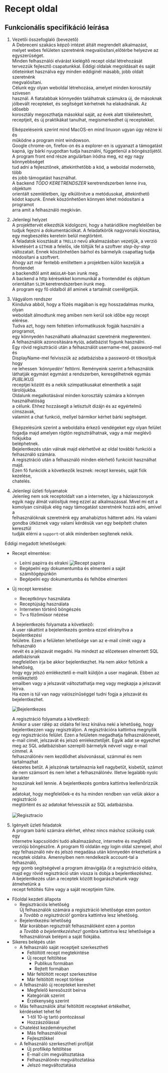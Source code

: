 # Recept oldal

Funkcionális specifikáció leírása
---

1. Vezetői összefoglaló (bevezető) </br>
   A Debreceni szakács képző intézet áltált megrendelt alkalmazást, <br/>
   melyet webes felületen szeretnénk megvalósítani,előtérbe helyezve az </br>
   egyszerűséget.</br>
   Minden felhasználói elvárást kielégítő recept oldal létrehozását </br>
   tervezzük fejlesztő csapatunkkal. Eddigi oldalak megoldásait és saját </br>
   ötleteinket használva egy minden eddiginél másabb, jobb oldalt szeretnénk</br>
   megvalósítani. <br/>
   Célunk egy olyan weboldal létrehozása, amelyet minden korosztály szívesen </br>
   használ. A fiatalabbak könnyedén találhatnak számukra új, de másoknak </br>
   jólbevált recepteket, és segítséget kérhetnek ha elakadnának. Az idősebb </br>
   korosztály megoszthatja másokkal saját, az évek alatt tökéletesített, </br>
   receptjeit, és új praktikákat tanulhat, megismerkedhet új receptekkel.</br>

   Elképzeléseink szerint mind MacOS-en mind linuxon ugyan úgy nézne ki és</br>
   működne a program mint windowson.</br>
   Google chrome-on, firefox-on és a explorer-en is ugyanazt a támogatást </br>
   kapná, így bárki nyugodtan tudja használni, függetlenül a böngészőjétől.</br>
   A program front end része angulárban íródna meg, ez egy nagy könnyebbséget</br>
   tud adni a fejlesztőnek, áttekinthetőbb a kód, a weboldal modernebb, több </br>
   és jobb támogatást használhat.</br>
   A backend *TODO KERETRENDSZER* keretrendszerben lenne írva, objektum</br>
   orientált szemléletben, így elkülönitve a metódusokat, áttekinthető</br>
   kódot kapunk. Ennek köszönhetően könnyen lehet módositani a programot</br>
   arra amit a felhasználó megkiván.</br>
    
2. Jelenlegi helyzet<br/>
   A projekttervét elkezdtük kidolgozni, hogy a határidőkre megfelelően be<br/>
   tudjuk fejezni a dokumentációkat. A feladatkörök nagyvonalú kiosztása, <br/>
   egy megbeszélés keretein belül megtörtént. <br/>
   A feladatok kiosztását a `TRELLO` nevű alkalmazásban vezetjük, a verzió <br/>
   követésért a `GITHUB` a felelős, ide töltjük fel a szoftver _step-by-step_ <br/>
   változatait. Ennek köszönhetően bárhol és bármelyik csapattag tudja <br/>
   módosítani a szoftvert.<br/>
   Ahogy azt már fentebb említettem a projektben külön kezeljük a frontendet<br/>
   a backendtől amit `ANGULAR`-ban irunk meg. <br/>
   A backend a http kérésekkel kommunikál a frontenddel és objktum<br/>
   orientáltan `SLIM` keretrendszerben írunk meg.<br/>
   A program egy fő oldalból áll aminek a tartalmát cserélgetjük.<br/>

3. Vágyálom rendszer <br/>
   Kiindulva abból, hogy a főzés magában is egy hosszadalmas munka, olyan <br/>
   weboldalt álmodtunk meg amiben nem kerül sok időbe egy recept elérése. <br/>
   Tudva azt, hogy nem feltétlen informatikusok fogják használni a programot, <br/>
   egy könnyedén használható alkalmazást szeretnénk megteremteni. <br/>
   A felhasználók azonosítására `MySQL` adatbázist fogunk használni. <br/>
   Egy rövid regisztráció után a felhasználót username-mel, password-mel és <br/>
   DisplayName-mel felvisszük az adatbázisba a password-öt titkosítjuk hogy <br/>
   ne lehessen _'könnyedén'_ feltörni. Reményeink szerint a felhasználók <br/>
   láthatják egymást egymást a rendszerben, keresgélhetnek egymás *PUBLIKUS* <br/>
   receptjei között és a nekik szimpatikusakat elmenthetik a saját tárolójukba.<br/>
   Oldalunk megalkotásával minden korosztály számára a könnyen használhatóság<br/>
   a célunk. Ehhez hozzásegít a letisztult dizájn és az egyértelmű címszavak, </br>
   valamint a chat funkció, mellyel bármikor kérhet bárki segítséget. </br>
   </br>Elképzelésünk szerint a weboldalra érkező vendégeket egy olyan felület<br/>
   fogadja majd amelyen rögtön regisztrálhatnak, vagy a már meglévő fiókjukba </br>
   beléphetnek.<br/>
   Bejelentkezés után válnak majd elérhetővé az oldal további funkciói a  </br>
   felhasználó számára. <br/>
   A regisztráció után a felhasználó minden elérhető funkciót használhat majd.<br/>
   Ezen fő funkciók a következők lesznek: recept keresés, saját fiók kezelése, </br>
   chatelés. <br/>

4. Jelenlegi üzleti folyamatok<br/>
   Jelenleg nem sok receptoldalt van a interneten, így a háziasszonyok <br/>
   egyik nagy álmát valósítjuk meg ezzel az alkalmazással. Mivel mi ezt a <br/>
   komolyan csináljuk elég nagy támogatást szeretnénk hozzá adni, amivel a <br/>
   felhasználóknak szeretnénk egy amahabiztos hátteret adni. Ha valami <br/>
   gondba ütköznek vagy valami kérdésük van egy beépített chaten keresztül <br/>
   tudják elérni a `support`-ot akik mindenben segítenek nekik. <br/>

  Eddigi megadott lehetőségek: <br/>
  * Recept elmentése:
    * Leírni papírra és elrakni
    ![Recept papírra](Folyamat_abrak/recept_papirra.jpg)<br/>
    * Begépelni egy dokumentumba és elmenteni a saját <br/>
      számítógépünkön
    * Begépelni egy dokumentumba és felhőbe elmenteni
  * Új recept keresése:
    * Receptkönyv használata
    * Receptújság használata
    * Interneten történő böngészés
    * Tv-s főzőműsor nézése

	
	A bejelentkezés folyamata a következő:<br/>
	A user rákattint a bejelentkezés gombra ezzel elirányítva a bejelentkezési<br/>
	felületre. Ezen a felületen lehetősége van az e-mail címét vagy a felhasználó<br/>
	nevét és a jelszavát megadni. Ha mindezt az előzetesen elmentett SQL adatbázisnak <br/>
	megfelelően írja be akkor bejelentkezhet. Ha nem akkor feltűnik a lehetőség, <br/>
	hogy egy jelszó emlékeztető e-mailt küldjön a user magának. Ebben az emlékeztető <br/>
	emailben vagy a jelszavát változtathatja meg vagy megkapja a jelszavát leírva. <br/>
	Ha ezen is túl van nagy valószínűséggel tudni fogja a jelszavát és bejelentkezhet.<br/>
	
	
	
	![Bejelentkezes](https://github.com/Vamosz/UNIDEB_2019_1_1_A-Csoda-Csapat/blob/master/Dokumentaciok/Folyamat_abrak/bejelentkezes.PNG)<br/>

	
	A regisztráció folyamata a következő: <br/>
	Amikor a user rálép az oldalra fel lesz kínálva neki a lehetőség, hogy <br/>
	bejelentkezzen vagy regisztráljon. A regisztrációra kattintva megnyílik<br/>
	egy regisztrációs felület. Ezen a felületen megadhatja felhasználónevét,<br/>
	e-mail címét, jelszavát és jelszó emlékeztetőjét. Egyik adat se egyezhet<br/>
	meg az SQL adatbázisban szereplő bármelyik névvel vagy e-mail címmel. A <br/>
	felhasználónév nem kezdődhet alsóvonással, számmal és nem tartalmazhat <br/>
	ékezetes betűt. A jelszónak tartalmaznia kell nagybetűt, kisbetűt, számot <br/>
	de nem számsort és nem lehet a felhasználónév. Illetve legalább nyolc karakter<br/>
	hosszúnak kell lennie. A bejelentkezés gombra kattintva leellenőrizzük az <br/>
	adatokat, hogy megfelelőek-e és ha minden rendben van velük akkor a regisztráció <br/>
	megtörtént és az adatokat felvesszük az SQL adatbázisba.<br/>
	<br/>
	![Regisztracio](https://github.com/Vamosz/UNIDEB_2019_1_1_A-Csoda-Csapat/blob/master/Dokumentaciok/Folyamat_abrak/reg_log.PNG)<br/>

5. Igényelt üzleti feladatok <br/>
   A program bárki számára elérhet, ehhez nincs máshoz szükség csak egy <br/>
   internetre kapcsolódni tudó alkalmazáshoz, internetre és megfelelő <br/>
   verziójú böngészőre. A program fő oldalán egy login oldal szerepel, ahol<br/>
   egy felhasználó név és jelszó megadása után könnyedén érkezhetünk a <br/>
   receptek oldalra. Amennyiben nem rendelkezik account-tal a felhasználó, <br/>
   egy gomb segitségével a program átnavigálja őt a regisztráció oldalra, <br/>
   majd egy rövid regisztráció után vissza is dobja a bejelentkezéshez. <br/>
   A bejelentkezés után a receptek között bogarászhatunk vagy átmehetünk a<br/>
   recept feltöltés fülre vagy a saját receptjeim fülre.<br/>

  * Főoldal kezdeti állapota 
     * Regisztrációs lehetőség<br/>
       Új felhasználók számára a regisztráció lehetősége ezen ponton <br/>
       a _Tovább a regisztráció!_ gombra kattintva lesz lehetőség.
     * Bejelentkezési lehetőség <br/>
       Már korábban regisztrált felhasználóként ezen a ponton <br/>
       a _Tovább a bejelentkezéshez!_ gombra kattintva lesz lehetősége a <br/>
       felhasználónak belépni a saját fiókjába.
  * Sikeres belépés után 
     * A felhasználó saját receptjeit szerkesztheti
        * Feltöltött recept megtekintése
        * Új recept feltöltése
           * Publikus formában
           * Rejtett formában
        * Már feltöltött recept szerkesztése
        * Már feltöltött recept törlése
     * A felhasználó új recepteket kereshet
        * Megfelelő keresőszót beírva
        * Kategóriák szerint
        * Érzékenység szerint
     * Más felhasználók által feltöltött recepteket értékelhet, <br/>
       kérdéseket tehet fel
        * 1-től 10-ig tartó pontozással
        * Hozzászólással
     * Chatelést kezdeményezhet
        * Más felhasználóval
        * Fejlesztőkkel
     * A felhasználó szerkesztheti profilját
        * Új profilkép feltöltése
        * E-mail cím megváltoztatása
        * Felhasználónév megváltoztatása
        * Jelszó megváltoztatása

